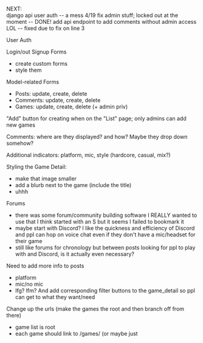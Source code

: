 NEXT:  
django api user auth -- a mess 4/19
fix admin stuff; locked out at the moment -- DONE!
add api endpoint to add comments without admin access LOL -- fixed due to fix on line 3

User Auth

Login/out Signup Forms
  - create custom forms
  - style them

Model-related Forms
  - Posts: update, create, delete
  - Comments: update, create, delete
  - Games: update, create, delete (+ admin priv)

"Add" button for creating when on the "List" page; only admins can add new games

Comments: where are they displayed? and how? Maybe they drop down somehow? 

Additional indicators: platform, mic, style (hardcore, casual, mix?)

Styling the Game Detail: 
  - make that image smaller
  - add a blurb next to the game (include the title)
  - uhhh

Forums
  - there was some forum/community building software I REALLY wanted to use that I think started with an S but it seems I failed to bookmark it
  - maybe start with Discord? I like the quickness and efficiency of Discord and ppl can hop on voice chat even if they don't have a mic/headset for their game
  - still like forums for chronology but between posts looking for ppl to play with and Discord, is it actually even necessary?


Need to add more info to posts
  - platform
  - mic/no mic
  - lfg? lfm? 
And add corresponding filter buttons to the game_detail so ppl can get to what they want/need

Change up the urls (make the games the root and then branch off from there)
  - game list is root
  - each game should link to /games/<game title> (or maybe just <title>)
